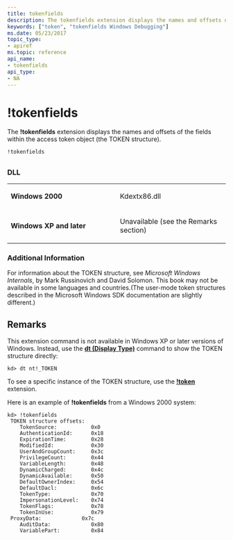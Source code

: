 ```yaml
---
title: tokenfields
description: The tokenfields extension displays the names and offsets of the fields within the access token object (the TOKEN structure).
keywords: ["token", "tokenfields Windows Debugging"]
ms.date: 05/23/2017
topic_type:
- apiref
ms.topic: reference
api_name:
- tokenfields
api_type:
- NA
---
```


# !tokenfields


The **!tokenfields** extension displays the names and offsets of the fields within the access token object (the TOKEN structure).

```dbgcmd
!tokenfields
```

## <span id="ddk__tokenfields_dbg"></span><span id="DDK__TOKENFIELDS_DBG"></span>


### <span id="DLL"></span><span id="dll"></span>DLL

<table>
<colgroup>
<col width="50%" />
<col width="50%" />
</colgroup>
<tbody>
<tr class="odd">
<td align="left"><p><strong>Windows 2000</strong></p></td>
<td align="left"><p>Kdextx86.dll</p></td>
</tr>
<tr class="even">
<td align="left"><p><strong>Windows XP and later</strong></p></td>
<td align="left"><p>Unavailable (see the Remarks section)</p></td>
</tr>
</tbody>
</table>

 

### Additional Information

For information about the TOKEN structure, see *Microsoft Windows Internals*, by Mark Russinovich and David Solomon. This book may not be available in some languages and countries.(The user-mode token structures described in the Microsoft Windows SDK documentation are slightly different.)

## Remarks

This extension command is not available in Windows XP or later versions of Windows. Instead, use the [**dt (Display Type)**](dt--display-type-.md) command to show the TOKEN structure directly:

```dbgcmd
kd> dt nt!_TOKEN 
```

To see a specific instance of the TOKEN structure, use the [**!token**](-token.md) extension.

Here is an example of **!tokenfields** from a Windows 2000 system:

```dbgcmd
kd> !tokenfields
 TOKEN structure offsets:
    TokenSource:           0x0
    AuthenticationId:      0x18
    ExpirationTime:        0x28
    ModifiedId:            0x30
    UserAndGroupCount:     0x3c
    PrivilegeCount:        0x44
    VariableLength:        0x48
    DynamicCharged:        0x4c
    DynamicAvailable:      0x50
    DefaultOwnerIndex:     0x54
    DefaultDacl:           0x6c
    TokenType:             0x70
    ImpersonationLevel:    0x74
    TokenFlags:            0x78
    TokenInUse:            0x79
 ProxyData:             0x7c
    AuditData:             0x80
    VariablePart:          0x84
```

 

 





